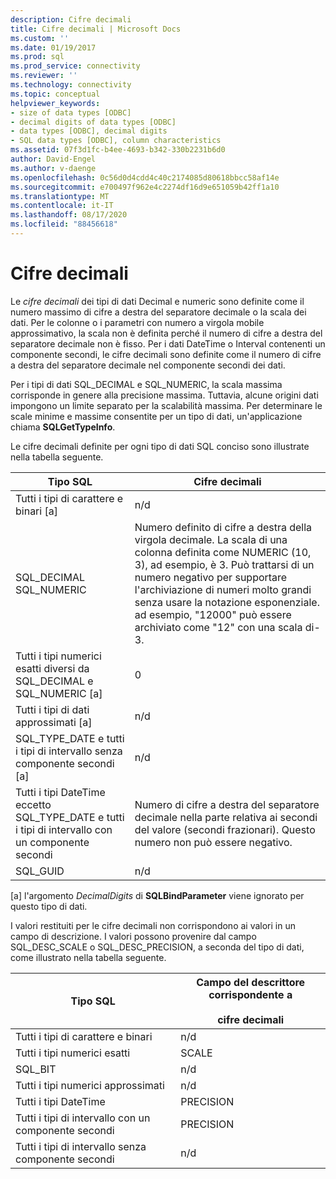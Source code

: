 ```yaml
---
description: Cifre decimali
title: Cifre decimali | Microsoft Docs
ms.custom: ''
ms.date: 01/19/2017
ms.prod: sql
ms.prod_service: connectivity
ms.reviewer: ''
ms.technology: connectivity
ms.topic: conceptual
helpviewer_keywords:
- size of data types [ODBC]
- decimal digits of data types [ODBC]
- data types [ODBC], decimal digits
- SQL data types [ODBC], column characteristics
ms.assetid: 07f3d1fc-b4ee-4693-b342-330b2231b6d0
author: David-Engel
ms.author: v-daenge
ms.openlocfilehash: 0c56d0d4cdd4c40c2174085d80618bbcc58af14e
ms.sourcegitcommit: e700497f962e4c2274df16d9e651059b42ff1a10
ms.translationtype: MT
ms.contentlocale: it-IT
ms.lasthandoff: 08/17/2020
ms.locfileid: "88456618"
---
```

# <a name="decimal-digits"></a>Cifre decimali
Le *cifre decimali* dei tipi di dati Decimal e numeric sono definite come il numero massimo di cifre a destra del separatore decimale o la scala dei dati. Per le colonne o i parametri con numero a virgola mobile approssimativo, la scala non è definita perché il numero di cifre a destra del separatore decimale non è fisso. Per i dati DateTime o Interval contenenti un componente secondi, le cifre decimali sono definite come il numero di cifre a destra del separatore decimale nel componente secondi dei dati.  
  
 Per i tipi di dati SQL_DECIMAL e SQL_NUMERIC, la scala massima corrisponde in genere alla precisione massima. Tuttavia, alcune origini dati impongono un limite separato per la scalabilità massima. Per determinare le scale minime e massime consentite per un tipo di dati, un'applicazione chiama **SQLGetTypeInfo**.  
  
 Le cifre decimali definite per ogni tipo di dati SQL conciso sono illustrate nella tabella seguente.  
  
|Tipo SQL|Cifre decimali|  
|--------------|--------------------|  
|Tutti i tipi di carattere e binari [a]|n/d|  
|SQL_DECIMAL<br />SQL_NUMERIC|Numero definito di cifre a destra della virgola decimale. La scala di una colonna definita come NUMERIC (10, 3), ad esempio, è 3. Può trattarsi di un numero negativo per supportare l'archiviazione di numeri molto grandi senza usare la notazione esponenziale. ad esempio, "12000" può essere archiviato come "12" con una scala di-3.|  
|Tutti i tipi numerici esatti diversi da SQL_DECIMAL e SQL_NUMERIC [a]|0|  
|Tutti i tipi di dati approssimati [a]|n/d|  
|SQL_TYPE_DATE e tutti i tipi di intervallo senza componente secondi [a]|n/d|  
|Tutti i tipi DateTime eccetto SQL_TYPE_DATE e tutti i tipi di intervallo con un componente secondi|Numero di cifre a destra del separatore decimale nella parte relativa ai secondi del valore (secondi frazionari). Questo numero non può essere negativo.|  
|SQL_GUID|n/d|  
  
 [a] l'argomento *DecimalDigits* di **SQLBindParameter** viene ignorato per questo tipo di dati.  
  
 I valori restituiti per le cifre decimali non corrispondono ai valori in un campo di descrizione. I valori possono provenire dal campo SQL_DESC_SCALE o SQL_DESC_PRECISION, a seconda del tipo di dati, come illustrato nella tabella seguente.  
  
|Tipo SQL|Campo del descrittore corrispondente a<br /><br /> cifre decimali|  
|--------------|----------------------------------------------------------|  
|Tutti i tipi di carattere e binari|n/d|  
|Tutti i tipi numerici esatti|SCALE|  
|SQL_BIT|n/d|  
|Tutti i tipi numerici approssimati|n/d|  
|Tutti i tipi DateTime|PRECISION|  
|Tutti i tipi di intervallo con un componente secondi|PRECISION|  
|Tutti i tipi di intervallo senza componente secondi|n/d|
